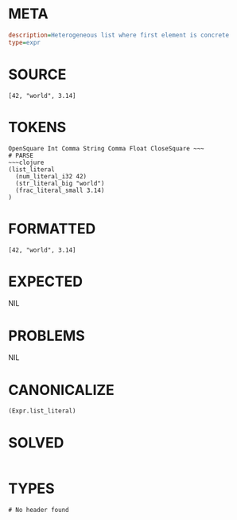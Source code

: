 # META
~~~ini
description=Heterogeneous list where first element is concrete
type=expr
~~~
# SOURCE
~~~roc
[42, "world", 3.14]
~~~
# TOKENS
~~~text
OpenSquare Int Comma String Comma Float CloseSquare ~~~
# PARSE
~~~clojure
(list_literal
  (num_literal_i32 42)
  (str_literal_big "world")
  (frac_literal_small 3.14)
)
~~~
# FORMATTED
~~~roc
[42, "world", 3.14]
~~~
# EXPECTED
NIL
# PROBLEMS
NIL
# CANONICALIZE
~~~clojure
(Expr.list_literal)
~~~
# SOLVED
~~~clojure
~~~
# TYPES
~~~roc
# No header found
~~~
